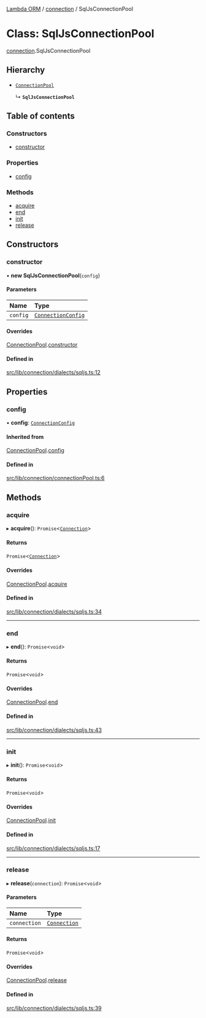 [Lambda ORM](../README.md) / [connection](../modules/connection.md) / SqlJsConnectionPool

# Class: SqlJsConnectionPool

[connection](../modules/connection.md).SqlJsConnectionPool

## Hierarchy

- [`ConnectionPool`](connection.ConnectionPool.md)

  ↳ **`SqlJsConnectionPool`**

## Table of contents

### Constructors

- [constructor](connection.SqlJsConnectionPool.md#constructor)

### Properties

- [config](connection.SqlJsConnectionPool.md#config)

### Methods

- [acquire](connection.SqlJsConnectionPool.md#acquire)
- [end](connection.SqlJsConnectionPool.md#end)
- [init](connection.SqlJsConnectionPool.md#init)
- [release](connection.SqlJsConnectionPool.md#release)

## Constructors

### constructor

• **new SqlJsConnectionPool**(`config`)

#### Parameters

| Name | Type |
| :------ | :------ |
| `config` | [`ConnectionConfig`](../interfaces/connection.ConnectionConfig.md) |

#### Overrides

[ConnectionPool](connection.ConnectionPool.md).[constructor](connection.ConnectionPool.md#constructor)

#### Defined in

[src/lib/connection/dialects/sqljs.ts:12](https://github.com/FlavioLionelRita/lambda-orm/blob/c4a0e00/src/lib/connection/dialects/sqljs.ts#L12)

## Properties

### config

• **config**: [`ConnectionConfig`](../interfaces/connection.ConnectionConfig.md)

#### Inherited from

[ConnectionPool](connection.ConnectionPool.md).[config](connection.ConnectionPool.md#config)

#### Defined in

[src/lib/connection/connectionPool.ts:6](https://github.com/FlavioLionelRita/lambda-orm/blob/c4a0e00/src/lib/connection/connectionPool.ts#L6)

## Methods

### acquire

▸ **acquire**(): `Promise`<[`Connection`](connection.Connection.md)\>

#### Returns

`Promise`<[`Connection`](connection.Connection.md)\>

#### Overrides

[ConnectionPool](connection.ConnectionPool.md).[acquire](connection.ConnectionPool.md#acquire)

#### Defined in

[src/lib/connection/dialects/sqljs.ts:34](https://github.com/FlavioLionelRita/lambda-orm/blob/c4a0e00/src/lib/connection/dialects/sqljs.ts#L34)

___

### end

▸ **end**(): `Promise`<`void`\>

#### Returns

`Promise`<`void`\>

#### Overrides

[ConnectionPool](connection.ConnectionPool.md).[end](connection.ConnectionPool.md#end)

#### Defined in

[src/lib/connection/dialects/sqljs.ts:43](https://github.com/FlavioLionelRita/lambda-orm/blob/c4a0e00/src/lib/connection/dialects/sqljs.ts#L43)

___

### init

▸ **init**(): `Promise`<`void`\>

#### Returns

`Promise`<`void`\>

#### Overrides

[ConnectionPool](connection.ConnectionPool.md).[init](connection.ConnectionPool.md#init)

#### Defined in

[src/lib/connection/dialects/sqljs.ts:17](https://github.com/FlavioLionelRita/lambda-orm/blob/c4a0e00/src/lib/connection/dialects/sqljs.ts#L17)

___

### release

▸ **release**(`connection`): `Promise`<`void`\>

#### Parameters

| Name | Type |
| :------ | :------ |
| `connection` | [`Connection`](connection.Connection.md) |

#### Returns

`Promise`<`void`\>

#### Overrides

[ConnectionPool](connection.ConnectionPool.md).[release](connection.ConnectionPool.md#release)

#### Defined in

[src/lib/connection/dialects/sqljs.ts:39](https://github.com/FlavioLionelRita/lambda-orm/blob/c4a0e00/src/lib/connection/dialects/sqljs.ts#L39)

